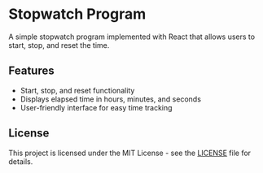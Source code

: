 # Stopwatch Program

A simple stopwatch program implemented with React that allows users to start, stop, and reset the time.

## Features

- Start, stop, and reset functionality
- Displays elapsed time in hours, minutes, and seconds
- User-friendly interface for easy time tracking

## License 

This project is licensed under the MIT License - see the [LICENSE](LICENSE) file for details.
